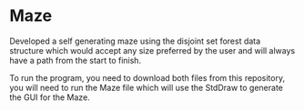 # Maze
Developed a self generating maze using the disjoint set forest data structure which would accept any size preferred by the user and will always have a path from the start to finish.

To run the program, you need to download both files from this repository, you will need to run the Maze file which will use the StdDraw to generate the GUI for the Maze.
